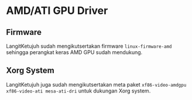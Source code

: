 # AMD/ATI GPU Driver

## Firmware

LangitKetujuh sudah mengikutsertakan firmware `linux-firmware-amd` sehingga perangkat keras AMD GPU sudah mendukung.

## Xorg System

LangitKetujuh juga sudah mengikutsertakan meta paket `xf86-video-amdgpu xf86-video-ati mesa-ati-dri` untuk dukungan Xorg system.
